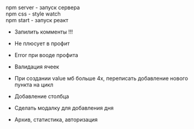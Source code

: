 npm server - запуск сервера \
npm css - style watch \
npm start - запуск реакт


* Запилить комменты !!!
* Не плюсует в профит
* Error при вооде профита
* Валидация ячеек
* При создании value мб больше 4х, переписать добавление нового пункта на цикл
* Добавление столбца
* Сделать модалку для добавления дня




* Архив, статистика, авторизация
